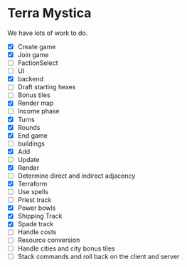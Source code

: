 Terra Mystica
==============

We have lots of work to do.

- [x] Create game
- [x] Join game
- [ ] FactionSelect
 - [ ] UI 
 - [x] backend
- [ ] Draft starting hexes
- [ ] Bonus tiles
- [x] Render map
- [ ] Income phase
- [x] Turns
- [x] Rounds
- [x] End game
- [ ]  buildings
-  [x] Add
-  [ ] Update
-  [x] Render
 - [ ] Determine direct and indirect adjacency
- [x] Terraform
- [ ] Use spells
- [ ] Priest track
- [x] Power bowls
- [x] Shipping Track
- [x] Spade track
- [ ] Handle costs
- [ ] Resource conversion
- [ ] Handle cities and city bonus tiles
- [ ] Stack commands and roll back on the client and server

